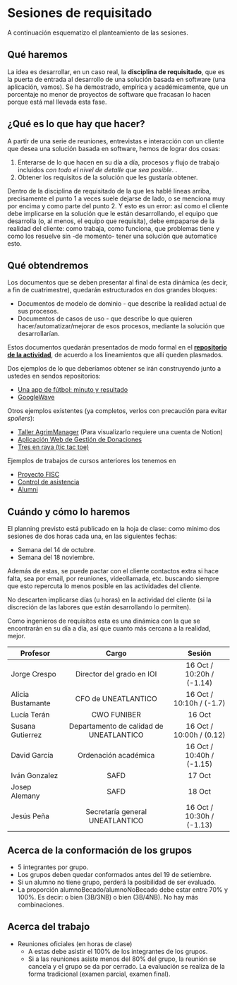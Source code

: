 # Sesiones de requisitado

A continuación esquematizo el planteamiento de las sesiones.

## Qué haremos

La idea es desarrollar, en un caso real, la **disciplina de requisitado**, que es la puerta de entrada al desarrollo de una solución basada en software (una aplicación, vamos). Se ha demostrado, empírica y académicamente, que un porcentaje no menor de proyectos de software que fracasan lo hacen porque está mal llevada esta fase.  

## ¿Qué es lo que hay que hacer? 

A partir de una serie de reuniones, entrevistas e interacción con un cliente que desea una solución basada en software, hemos de lograr dos cosas:

1. Enterarse de lo que hacen en su día a día, procesos y flujo de trabajo incluidos *con todo el nivel de detalle que sea posible*. . 
1. Obtener los requisitos de la solución que les gustaría obtener.

Dentro de la disciplina de requisitado de la que les hablé líneas arriba, precisamente el punto 1 a veces suele dejarse de lado, o se menciona muy por encima y como parte del punto 2. Y esto es un error: así como el cliente debe implicarse en la solución que le están desarrollando, el equipo que desarrolla (o, al menos, el equipo que requisita), debe empaparse de la realidad del cliente: como trabaja, como funciona, que problemas tiene y como los resuelve sin -de momento- tener una solución que automatice esto.

## Qué obtendremos

Los documentos que se deben presentar al final de esta dinámica (es decir, a fin de cuatrimestre), quedarán estructurados en dos grandes bloques:

- Documentos de modelo de dominio - que describe la realidad actual de sus procesos.
- Documentos de casos de uso - que describe lo que quieren hacer/automatizar/mejorar de esos procesos, mediante la solución que desarrollarían.

Estos documentos quedarán presentados de modo formal en el [**repositorio de la actividad**](https://github.com/mmasias/24-25-IdSw1-SDR), de acuerdo a los lineamientos que allí queden plasmados.

Dos ejemplos de lo que deberíamos obtener se irán construyendo junto a ustedes en sendos repositorios:

- [Una app de fútbol: minuto y resultado](https://github.com/mmasias/futbol)
- [GoogleWave](https://github.com/mmasias/googleWave)

Otros ejemplos existentes (ya completos, verlos con precaución para evitar *spoilers*):

- [Taller AgrimManager](https://www.notion.so/Gestor-de-taller-mec-nico-AgrimManager-a8d44826c2494e15bcb235fc1019938d#cd3ccf181d9c4a1b9253416cd9b74f57) (Para visualizarlo requiere una cuenta de Notion)
- [Aplicación Web de Gestión de Donaciones](https://drive.google.com/file/d/1Zt4tgtnFJ53uZrJv_zxlBb5QdMSK7nIg/view?usp=sharing)
- [Tres en raya (tic tac toe)](https://github.com/USantaTecla-0-domains/game-ticTacToe)

Ejemplos de trabajos de cursos anteriores los tenemos en

- [Proyecto FISC](https://github.com/mmasias/23-24-IdSw1-SDR/tree/42086dd1d45cd80b023548af79398481dcb5f3ae)
- [Control de asistencia](https://github.com/mmasias/23-24-IdSw1-SDR/tree/Grupo4-pySalvador)
- [Alumni](https://github.com/mmasias/23-24-IdSw1-SDR/tree/1d9253c0091c05418975067615e18e1958b67802)

## Cuándo y cómo lo haremos

El planning previsto está publicado en la hoja de clase: como mínimo dos sesiones de dos horas cada una, en las siguientes fechas:

- Semana del 14 de octubre.
- Semana del 18 noviembre.

Además de estas, se puede pactar con el cliente contactos extra si hace falta, sea por email, por reuniones, videollamada, etc. buscando siempre que esto repercuta lo menos posible en las actividades del cliente.

No descarten implicarse días (u horas) en la actividad del cliente (si la discreción de las labores que están desarrollando lo permiten).

Como ingenieros de requisitos esta es una dinámica con la que se encontrarán en su día a día, así que cuanto más cercana a la realidad, mejor.

<div align=center>

|Profesor|Cargo|Sesión
|-|:-:|:-:
|Jorge Crespo|Director del grado en IOI|16 Oct / 10:20h / (-1.14)
|Alicia Bustamante|CFO de UNEATLANTICO|16 Oct / 10:10h / (-1.7)
|Lucía Terán|CWO FUNIBER|16 Oct
|Susana Gutierrez|Departamento de calidad de UNEATLANTICO|16 Oct / 10:00h / (0.12)
|David García|Ordenación académica|16 Oct / 10:40h / (-1.15)
|Iván Gonzalez|SAFD|17 Oct
|Josep Alemany|SAFD|18 Oct
|Jesús Peña|Secretaría general UNEATLANTICO|16 Oct / 10:30h / (-1.13)

</div>

## Acerca de la conformación de los grupos

- 5 integrantes por grupo.
- Los grupos deben quedar conformados antes del 19 de setiembre.
- Si un alumno no tiene grupo, perderá la posibilidad de ser evaluado.
- La proporción alumnoBecado/alumnoNoBecado debe estar entre 70% y 100%. Es decir: o bien (3B/3NB) o bien (3B/4NB). No hay más combinaciones.

## Acerca del trabajo

- Reuniones oficiales (en horas de clase)
  - A estas debe asistir el 100% de los integrantes de los grupos.
  - Si a las reuniones asiste menos del 80% del grupo, la reunión se cancela y el grupo se da por cerrado. La evaluación se realiza de la forma tradicional (examen parcial, examen final).
